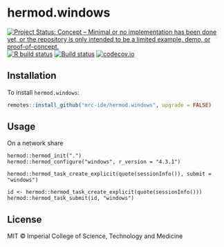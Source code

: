 # hermod.windows

<!-- badges: start -->
[![Project Status: Concept – Minimal or no implementation has been done yet, or the repository is only intended to be a limited example, demo, or proof-of-concept.](https://www.repostatus.org/badges/latest/concept.svg)](https://www.repostatus.org/#concept)
[![R build status](https://github.com/mrc-ide/hermod.windows/workflows/R-CMD-check/badge.svg)](https://github.com/mrc-ide/hermod.windows/actions)
[![Build status]()](https://buildkite.com/mrc-ide/mrcide/hermod-dot-windows?branch=main)
[![codecov.io](https://codecov.io/github/mrc-ide/hermod.windows/coverage.svg?branch=main)](https://codecov.io/github/mrc-ide/hermod.windows?branch=main)
<!-- badges: end -->

## Installation

To install `hermod.windows`:

```r
remotes::install_github("mrc-ide/hermod.windows", upgrade = FALSE)
```


## Usage

On a network share

```
hermod::hermod_init(".")
hermod::hermod_configure("windows", r_version = "4.3.1")

hermod::hermod_task_create_explicit(quote(sessionInfo()), submit = "windows")

id <- hermod::hermod_task_create_explicit(quote(sessionInfo()))
hermod::hermod_task_submit(id, "windows")
```

## License

MIT © Imperial College of Science, Technology and Medicine

